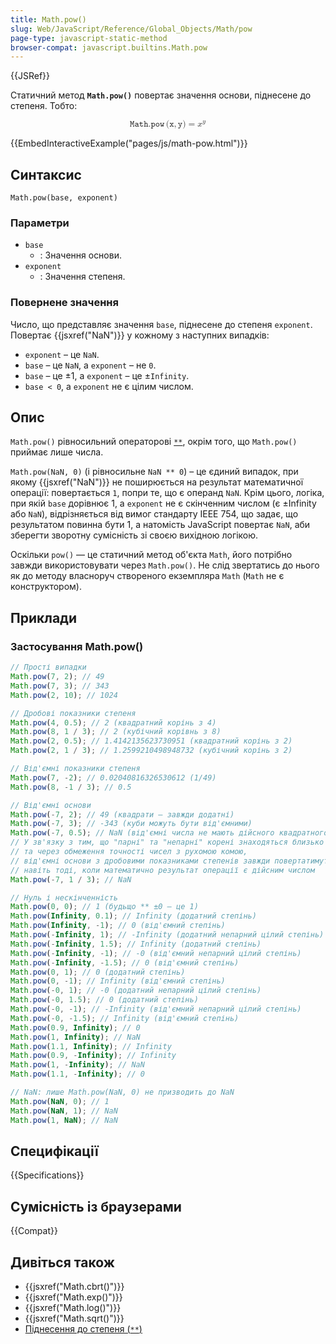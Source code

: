 ```yaml
---
title: Math.pow()
slug: Web/JavaScript/Reference/Global_Objects/Math/pow
page-type: javascript-static-method
browser-compat: javascript.builtins.Math.pow
---
```


{{JSRef}}

Статичний метод **`Math.pow()`** повертає значення основи, піднесене до степеня. Тобто:

<math display="block"><semantics><mrow><mrow><mo lspace="0em" rspace="0.16666666666666666em">𝙼𝚊𝚝𝚑.𝚙𝚘𝚠</mo><mo stretchy="false">(</mo><mi>𝚡</mi><mo>,</mo><mi>𝚢</mi><mo stretchy="false">)</mo></mrow><mo>=</mo><msup><mi>x</mi><mi>y</mi></msup></mrow><annotation encoding="TeX">\mathtt{\operatorname{Math.pow}(x, y)} = x^y</annotation></semantics></math>

{{EmbedInteractiveExample("pages/js/math-pow.html")}}

## Синтаксис

```js-nolint
Math.pow(base, exponent)
```

### Параметри

- `base`
  - : Значення основи.
- `exponent`
  - : Значення степеня.

### Повернене значення

Число, що представляє значення `base`, піднесене до степеня `exponent`. Повертає {{jsxref("NaN")}} у кожному з наступних випадків:

- `exponent` – це `NaN`.
- `base` – це `NaN`, а `exponent` – не `0`.
- `base` – це ±1, а `exponent` – це ±`Infinity`.
- `base < 0`, а `exponent` не є цілим числом.

## Опис

`Math.pow()` рівносильний операторові [`**`](/uk/docs/Web/JavaScript/Reference/Operators/Exponentiation), окрім того, що `Math.pow()` приймає лише числа.

`Math.pow(NaN, 0)` (і рівносильне `NaN ** 0`) – це єдиний випадок, при якому {{jsxref("NaN")}} не поширюється на результат математичної операції: повертається `1`, попри те, що є операнд `NaN`. Крім цього, логіка, при якій `base` дорівнює 1, а `exponent` не є скінченним числом (є ±Infinity або `NaN`), відрізняється від вимог стандарту IEEE 754, що задає, що результатом повинна бути 1, а натомість JavaScript повертає `NaN`, аби зберегти зворотну сумісність зі своєю вихідною логікою.

Оскільки `pow()` — це статичний метод об'єкта `Math`, його потрібно завжди використовувати через `Math.pow()`. Не слід звертатись до нього як до методу власноруч створеного екземпляра `Math` (`Math` не є конструктором).

## Приклади

### Застосування Math.pow()

```js
// Прості випадки
Math.pow(7, 2); // 49
Math.pow(7, 3); // 343
Math.pow(2, 10); // 1024

// Дробові показники степеня
Math.pow(4, 0.5); // 2 (квадратний корінь з 4)
Math.pow(8, 1 / 3); // 2 (кубічний корівнь з 8)
Math.pow(2, 0.5); // 1.4142135623730951 (квадратний корінь з 2)
Math.pow(2, 1 / 3); // 1.2599210498948732 (кубічний корінь з 2)

// Від'ємні показники степеня
Math.pow(7, -2); // 0.02040816326530612 (1/49)
Math.pow(8, -1 / 3); // 0.5

// Від'ємні основи
Math.pow(-7, 2); // 49 (квадрати — завжди додатні)
Math.pow(-7, 3); // -343 (куби можуть бути від'ємними)
Math.pow(-7, 0.5); // NaN (від'ємні числа не мають дійсного квадратного кореня)
// У зв'язку з тим, що "парні" та "непарні" корені знаходяться близько один від одного,
// та через обмеження точності чисел з рухомою комою,
// від'ємні основи з дробовими показниками степенів завжди повертатимуть NaN,
// навіть тоді, коли математично результат операції є дійсним числом
Math.pow(-7, 1 / 3); // NaN

// Нуль і нескінченність
Math.pow(0, 0); // 1 (будьщо ** ±0 – це 1)
Math.pow(Infinity, 0.1); // Infinity (додатний степінь)
Math.pow(Infinity, -1); // 0 (від'ємний степінь)
Math.pow(-Infinity, 1); // -Infinity (додатний непарний цілий степінь)
Math.pow(-Infinity, 1.5); // Infinity (додатний степінь)
Math.pow(-Infinity, -1); // -0 (від'ємний непарний цілий степінь)
Math.pow(-Infinity, -1.5); // 0 (від'ємний степінь)
Math.pow(0, 1); // 0 (додатний степінь)
Math.pow(0, -1); // Infinity (від'ємний степінь)
Math.pow(-0, 1); // -0 (додатний непарний цілий степінь)
Math.pow(-0, 1.5); // 0 (додатний степінь)
Math.pow(-0, -1); // -Infinity (від'ємний непарний цілий степінь)
Math.pow(-0, -1.5); // Infinity (від'ємний степінь)
Math.pow(0.9, Infinity); // 0
Math.pow(1, Infinity); // NaN
Math.pow(1.1, Infinity); // Infinity
Math.pow(0.9, -Infinity); // Infinity
Math.pow(1, -Infinity); // NaN
Math.pow(1.1, -Infinity); // 0

// NaN: лише Math.pow(NaN, 0) не призводить до NaN
Math.pow(NaN, 0); // 1
Math.pow(NaN, 1); // NaN
Math.pow(1, NaN); // NaN
```

## Специфікації

{{Specifications}}

## Сумісність із браузерами

{{Compat}}

## Дивіться також

- {{jsxref("Math.cbrt()")}}
- {{jsxref("Math.exp()")}}
- {{jsxref("Math.log()")}}
- {{jsxref("Math.sqrt()")}}
- [Піднесення до степеня (`**`)](/uk/docs/Web/JavaScript/Reference/Operators/Exponentiation)
